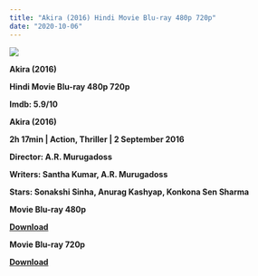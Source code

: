 ```yaml
---
title: "Akira (2016) Hindi Movie Blu-ray 480p 720p"
date: "2020-10-06"
---
```


[**![](https://1.bp.blogspot.com/-er837ph7I4A/XvbPemu5vwI/AAAAAAAADtw/ckObMqTrPRI4rFhQ75zZYYt5KJkNrdTlQCLcBGAsYHQ/s1600/fdsannkin.jpg)**](https://1.bp.blogspot.com/-er837ph7I4A/XvbPemu5vwI/AAAAAAAADtw/ckObMqTrPRI4rFhQ75zZYYt5KJkNrdTlQCLcBGAsYHQ/s1600/fdsannkin.jpg)

 **Akira (2016)**

**Hindi Movie Blu-ray 480p 720p** 

**Imdb: 5.9/10**

**Akira (2016)**

**2h 17min | Action, Thriller | 2 September 2016** 

**Director: A.R. Murugadoss**

**Writers: Santha Kumar, A.R. Murugadoss**

**Stars: Sonakshi Sinha, Anurag Kashyap, Konkona Sen Sharma**

 **Movie Blu-ray 480p** 

**[Download](https://links.265bkt.xyz/lxi93217891/)** 

 **Movie Blu-ray 720p** 

**[Download](https://links.265bkt.xyz/lxi93217893/)**
